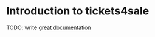 # Introduction to tickets4sale

TODO: write [great documentation](http://jacobian.org/writing/what-to-write/)
